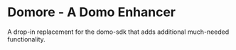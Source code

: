Domore - A Domo Enhancer
========================

A drop-in replacement for the domo-sdk that adds additional much-needed functionality.